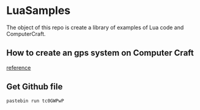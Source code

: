 # LuaSamples
The object of this repo is create a library of examples of Lua code and ComputerCraft.
## How to create an gps system on Computer Craft
[reference](https://tweaked.cc/guide/gps_setup.html)
## Get Github file
```
pastebin run tc0GWPwP
```
